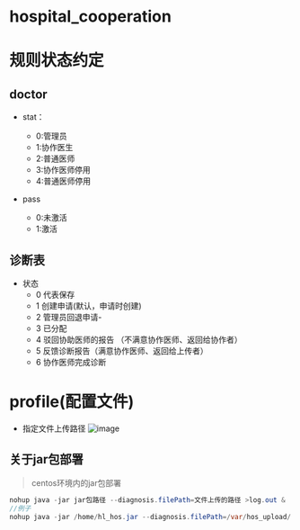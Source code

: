 # hospital_cooperation
# 规则状态约定
## doctor
- stat： 
  - 0:管理员
  - 1:协作医生
  - 2:普通医师
  - 3:协作医师停用
  - 4:普通医师停用

- pass
  - 0:未激活
  - 1:激活 
  
## 诊断表
* 状态
    * 0 代表保存
    * 1 创建申请(默认，申请时创建)
    * 2 管理员回退申请-
    * 3 已分配
    * 4 驳回协助医师的报告 （不满意协作医师、返回给协作者）
    * 5 反馈诊断报告（满意协作医师、返回给上传者）
    * 6 协作医师完成诊断
# profile(配置文件)
- 指定文件上传路径
![image](https://user-images.githubusercontent.com/54475097/127613709-b4cd075f-f3f6-4b4c-8189-2cacae92ab84.png)
## 关于jar包部署
> centos环境内的jar包部署
```java
nohup java -jar jar包路径 --diagnosis.filePath=文件上传的路径 >log.out &
//例子
nohup java -jar /home/hl_hos.jar --diagnosis.filePath=/var/hos_upload/ >log.out &

```
